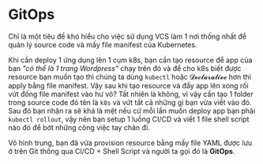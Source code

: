 # GitOps

Chỉ là một tiêu đề khó hiểu cho việc sử dụng VCS làm 1 nơi thống nhất để quản lý source code và mấy file manifest của Kubernetes.

Khi cần deploy 1 ứng dụng lên 1 cụm k8s, bạn cần tạo resource để app của bạn *"có thể là 1 trang Wordpress"* chạy trên đó và để cho k8s biết được resource bạn muốn tạo thì chúng ta dùng `kubectl` hoặc 𝓓𝓮𝓬𝓵𝓪𝓻𝓪𝓽𝓲𝓿𝓮 hơn thì apply bằng file manifest. Vậy sau khi tạo resource và đẩy app lên xong rồi vứt đống file manifest vào hư vô? Tất nhiên là không, vì vậy cần tạo 1 folder trong source code đó tên là `k8s` và vứt tất cả những gì bạn vừa viết vào đó. Sau đó bạn nhận ra sẽ khá là mệt nếu cứ mỗi lần muốn deploy app bạn phải `kubectl rollout`, vậy nên bạn setup 1 luồng CI/CD và viết 1 file shell script nào đó để bớt những công việc tay chân đi.

Vô hình trung, bạn đã vừa provision resource bằng mấy file YAML được lưu ở trên Git thông qua CI/CD + Shell Script và người ta gọi đó là **GitOps**.
